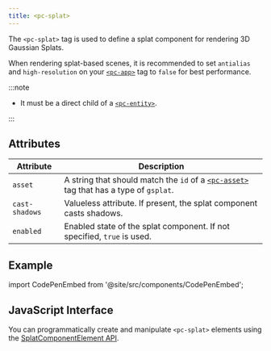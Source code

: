 ```yaml
---
title: <pc-splat>
---
```


The `<pc-splat>` tag is used to define a splat component for rendering 3D Gaussian Splats.

When rendering splat-based scenes, it is recommended to set `antialias` and `high-resolution` on your [`<pc-app>`](../pc-app) tag to `false` for best performance.

:::note

* It must be a direct child of a [`<pc-entity>`](../pc-entity).

:::

## Attributes

| Attribute | Description |
| --- | --- |
| `asset` | A string that should match the `id` of a [`<pc-asset>`](../pc-asset) tag that has a type of `gsplat`. |
| `cast-shadows` | Valueless attribute. If present, the splat component casts shadows. |
| `enabled` | Enabled state of the splat component. If not specified, `true` is used. |

## Example

import CodePenEmbed from '@site/src/components/CodePenEmbed';

<CodePenEmbed id="MYgGZax" title="<pc-splat> example" />

## JavaScript Interface

You can programmatically create and manipulate `<pc-splat>` elements using the [SplatComponentElement API](https://api.playcanvas.com/web-components/classes/SplatComponentElement.html).
